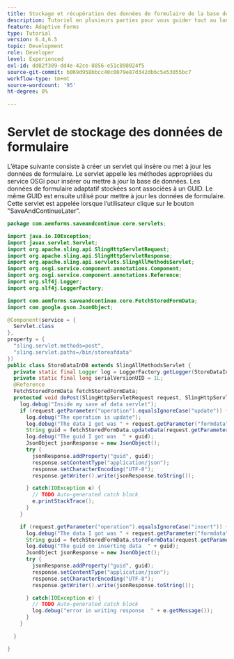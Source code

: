 ```yaml
---
title: Stockage et récupération des données de formulaire de la base de données MySQL - Servlet pour stocker des données de formulaire
description: Tutoriel en plusieurs parties pour vous guider tout au long des étapes impliquées dans le stockage et la récupération des données de formulaire
feature: Adaptive Forms
type: Tutorial
version: 6.4,6.5
topic: Development
role: Developer
level: Experienced
exl-id: dd82f309-dd4e-42ce-8856-e51c898024f5
source-git-commit: b069d958bbcc40c0079e87d342db6c5e53055bc7
workflow-type: tm+mt
source-wordcount: '95'
ht-degree: 0%

---
```


# Servlet de stockage des données de formulaire

L’étape suivante consiste à créer un servlet qui insère ou met à jour les données de formulaire. Le servlet appelle les méthodes appropriées du service OSGi pour insérer ou mettre à jour la base de données. Les données de formulaire adaptatif stockées sont associées à un GUID. Le même GUID est ensuite utilisé pour mettre à jour les données de formulaire. Cette servlet est appelée lorsque l’utilisateur clique sur le bouton &quot;SaveAndContinueLater&quot;.

```java
package com.aemforms.saveandcontinue.core.servlets;

import java.io.IOException;
import javax.servlet.Servlet;
import org.apache.sling.api.SlingHttpServletRequest;
import org.apache.sling.api.SlingHttpServletResponse;
import org.apache.sling.api.servlets.SlingAllMethodsServlet;
import org.osgi.service.component.annotations.Component;
import org.osgi.service.component.annotations.Reference;
import org.slf4j.Logger;
import org.slf4j.LoggerFactory;

import com.aemforms.saveandcontinue.core.FetchStoredFormData;
import com.google.gson.JsonObject;

@Component(service = {
  Servlet.class
},
property = {
  "sling.servlet.methods=post",
  "sling.servlet.paths=/bin/storeafdata"
})
public class StoreDataInDB extends SlingAllMethodsServlet {
  private static final Logger log = LoggerFactory.getLogger(StoreDataInDB.class);
  private static final long serialVersionUID = 1L;
  @Reference
  FetchStoredFormData fetchStoredFormData;
  protected void doPost(SlingHttpServletRequest request, SlingHttpServletResponse response) {
    log.debug("Inside my save af data servlet");
    if (request.getParameter("operation").equalsIgnoreCase("update")) {
      log.debug("The operation is update");
      log.debug("The data I got was " + request.getParameter("formdata"));
      String guid = fetchStoredFormData.updateData(request.getParameter("guid"), request.getParameter("formdata"));
      log.debug("The guid I got was  " + guid);
      JsonObject jsonResponse = new JsonObject();
      try {
        jsonResponse.addProperty("guid", guid);
        response.setContentType("application/json");
        response.setCharacterEncoding("UTF-8");
        response.getWriter().write(jsonResponse.toString());

      } catch(IOException e) {
        // TODO Auto-generated catch block
        e.printStackTrace();
      }
    }

    if (request.getParameter("operation").equalsIgnoreCase("insert")) {
      log.debug("The data I got was " + request.getParameter("formdata"));
      String guid = fetchStoredFormData.storeFormData(request.getParameter("formdata"));
      log.debug("The guid on inserting data  " + guid);
      JsonObject jsonResponse = new JsonObject();
      try {
        jsonResponse.addProperty("guid", guid);
        response.setContentType("application/json");
        response.setCharacterEncoding("UTF-8");
        response.getWriter().write(jsonResponse.toString());

      } catch(IOException e) {
        // TODO Auto-generated catch block
        log.debug("error in writing response  " + e.getMessage());
      }
    }

  }

}
```

